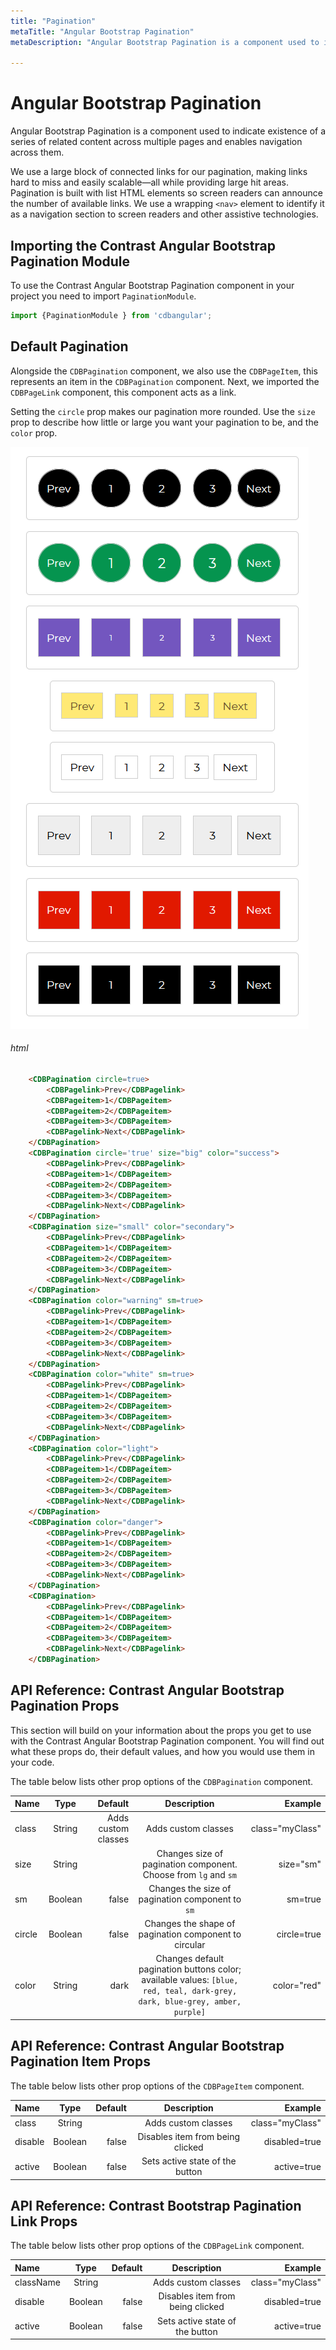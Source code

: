 ```yaml
---
title: "Pagination"
metaTitle: "Angular Bootstrap Pagination"
metaDescription: "Angular Bootstrap Pagination is a component used to indicate existence of a series of related content across multiple pages and enables navigation across them"

---
```


# Angular Bootstrap Pagination

Angular Bootstrap Pagination is a component used to indicate existence of a series of related content across multiple pages and enables navigation across them.

We use a large block of connected links for our pagination, making links hard to miss and easily scalable—all while providing large hit areas. Pagination is built with list HTML elements so screen readers can announce the number of available links. We use a wrapping `<nav>` element to identify it as a navigation section to screen readers and other assistive technologies.

## Importing the Contrast Angular Bootstrap Pagination Module

To use the Contrast Angular Bootstrap Pagination component in your project you need to import `PaginationModule`.

```typescript
import {PaginationModule } from 'cdbangular';
```

## Default Pagination 

Alongside the `CDBPagination` component, we also use the `CDBPageItem`, this represents an item in the `CDBPagination` component. Next, we imported the `CDBPageLink` component, this component acts as a link.

Setting the `circle` prop makes our pagination more rounded. Use the `size` prop to describe how little or large you want your pagination to be, and the `color` prop.

![Angular Bootstrap Pagination Default](./images/pagination.png)

###### html
```html
    <CDBPagination circle=true>
        <CDBPagelink>Prev</CDBPagelink>
        <CDBPageitem>1</CDBPageitem>
        <CDBPageitem>2</CDBPageitem>
        <CDBPageitem>3</CDBPageitem>
        <CDBPagelink>Next</CDBPagelink>
    </CDBPagination>
    <CDBPagination circle='true' size="big" color="success">
        <CDBPagelink>Prev</CDBPagelink>
        <CDBPageitem>1</CDBPageitem>
        <CDBPageitem>2</CDBPageitem>
        <CDBPageitem>3</CDBPageitem>
        <CDBPagelink>Next</CDBPagelink>
    </CDBPagination>
    <CDBPagination size="small" color="secondary">
        <CDBPagelink>Prev</CDBPagelink>
        <CDBPageitem>1</CDBPageitem>
        <CDBPageitem>2</CDBPageitem>
        <CDBPageitem>3</CDBPageitem>
        <CDBPagelink>Next</CDBPagelink>
    </CDBPagination>
    <CDBPagination color="warning" sm=true>
        <CDBPagelink>Prev</CDBPagelink>
        <CDBPageitem>1</CDBPageitem>
        <CDBPageitem>2</CDBPageitem>
        <CDBPageitem>3</CDBPageitem>
        <CDBPagelink>Next</CDBPagelink>
    </CDBPagination>
    <CDBPagination color="white" sm=true>
        <CDBPagelink>Prev</CDBPagelink>
        <CDBPageitem>1</CDBPageitem>
        <CDBPageitem>2</CDBPageitem>
        <CDBPageitem>3</CDBPageitem>
        <CDBPagelink>Next</CDBPagelink>
    </CDBPagination>
    <CDBPagination color="light">
        <CDBPagelink>Prev</CDBPagelink>
        <CDBPageitem>1</CDBPageitem>
        <CDBPageitem>2</CDBPageitem>
        <CDBPageitem>3</CDBPageitem>
        <CDBPagelink>Next</CDBPagelink>
    </CDBPagination>
    <CDBPagination color="danger">
        <CDBPagelink>Prev</CDBPagelink>
        <CDBPageitem>1</CDBPageitem>
        <CDBPageitem>2</CDBPageitem>
        <CDBPageitem>3</CDBPageitem>
        <CDBPagelink>Next</CDBPagelink>
    </CDBPagination>
    <CDBPagination>
        <CDBPagelink>Prev</CDBPagelink>
        <CDBPageitem>1</CDBPageitem>
        <CDBPageitem>2</CDBPageitem>
        <CDBPageitem>3</CDBPageitem>
        <CDBPagelink>Next</CDBPagelink>
    </CDBPagination>
```

## API Reference: Contrast Angular Bootstrap Pagination Props

This section will build on your information about the props you get to use with the Contrast Angular Bootstrap Pagination component. You will find out what these props do, their default values, and how you would use them in your code.

The table below lists other prop options of the `CDBPagination` component.

| Name            | Type        | Default      |   Description| Example      |
| :------------- | :----------: | -----------: | :----------: | -----------: |
| class      | String       | Adds custom classes             |Adds custom classes	      |     class="myClass" |
| size            | String       |           | Changes size of pagination component. Choose from `lg` and `sm` | size="sm" |
| sm        | Boolean      | false        | Changes the size of pagination component to `sm` | sm=true |
| circle        | Boolean      | false        | Changes the shape of pagination component to circular | circle=true |
| color            | String       | dark          |  	Changes default pagination buttons color; available values: `[blue, red, teal, dark-grey, dark, blue-grey, amber, purple]` | color="red" |


## API Reference: Contrast Angular Bootstrap Pagination Item Props

The table below lists other prop options of the `CDBPageItem` component.

| Name            | Type        | Default      |   Description| Example      |
| :------------- | :----------: | -----------: | :----------: | -----------: |
| class      | String       |              |Adds custom classes	      |     class="myClass" |
| disable        | Boolean      | false        | Disables item from being clicked | disabled=true |
| active        | Boolean      | false        | Sets active state of the button | active=true |


## API Reference: Contrast Bootstrap Pagination Link Props

The table below lists other prop options of the `CDBPageLink` component.

| Name            | Type        | Default      |   Description| Example      |
| :------------- | :----------: | -----------: | :----------: | -----------: |
| className      | String       |              |Adds custom classes	      |     class="myClass" |
| disable        | Boolean      | false        | Disables item from being clicked | disabled=true |
| active        | Boolean      | false        | Sets active state of the button | active=true |
